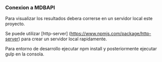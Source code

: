 ### Conexion a MDBAPI


Para visualizar los resultados debera correrse en un servidor local este proyecto.


Se puede utilizar [http-server] (https://www.npmjs.com/package/http-server) para crear un servidor local rapidamente.

Para entorno de desarrollo ejecutar npm install y posteriormente ejecutar gulp en la consola.

